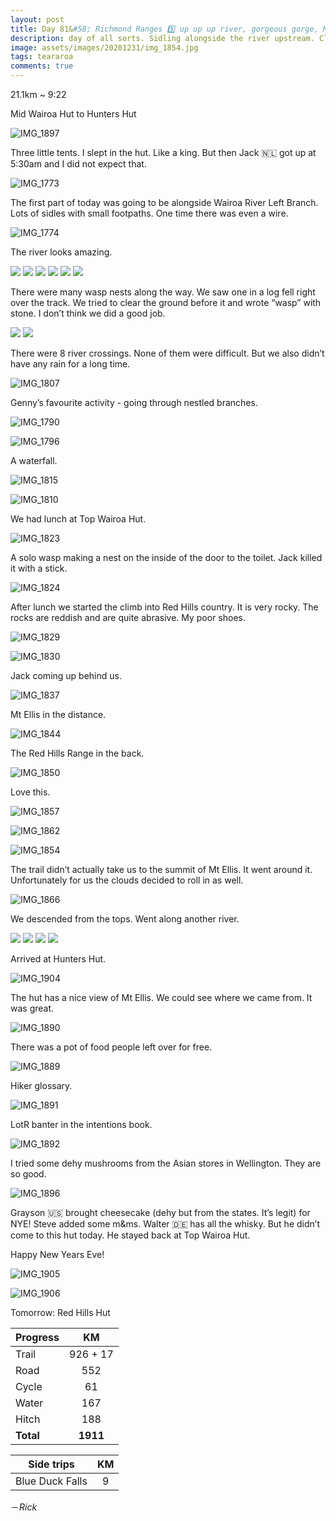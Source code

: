 ```yaml
---
layout: post
title: Day 81&#58; Richmond Ranges 5️⃣ up up up river, gorgeous gorge, Mt Ellis. NYE 🍾
description: day of all sorts. Sidling alongside the river upstream. Climbed through big maroon jagged rocks onto a ridge and sidled across a scree field. Briefly sidled around Mt Ellis summit. Came back down and walked alongside another river and eventually a steep hill climb to the hut. 
image: assets/images/20201231/img_1854.jpg
tags: teararoa
comments: true
---
```


21.1km ~ 9:22

Mid Wairoa Hut to Hunters Hut

![IMG_1897](/assets/images/20201231/img_1897.jpg)

Three little tents. I slept in the hut. Like a king. But then Jack 🇳🇱 got up at 5:30am and I did not expect that. 

![IMG_1773](/assets/images/20201231/img_1773.jpg)

The first part of today was going to be alongside Wairoa River Left Branch. Lots of sidles with small footpaths. One time there was even a wire. 

![IMG_1774](/assets/images/20201231/img_1774.jpg)

The river looks amazing. 

<div class="gallery" data-columns="2">
  <img src="/assets/images/20201231/img_1775.jpg">
  <img src="/assets/images/20201231/img_1782.jpg">
  <img src="/assets/images/20201231/img_1783.jpg">
  <img src="/assets/images/20201231/img_1785.jpg">
  <img src="/assets/images/20201231/img_1793.jpg">
  <img src="/assets/images/20201231/img_1801.jpg">
</div>

There were many wasp nests along the way. We saw one in a log fell right over the track. We tried to clear the ground before it and wrote “wasp” with stone. I don’t think we did a good job. 

<div class="gallery" data-columns="2">
  <img src="/assets/images/20201231/img_1779.jpg">
  <img src="/assets/images/20201231/img_1780.jpg">
</div>

There were 8 river crossings. None of them were difficult. But we also didn’t have any rain for a long time. 

![IMG_1807](/assets/images/20201231/img_1807.jpg)

Genny’s favourite activity - going through nestled branches.

![IMG_1790](/assets/images/20201231/img_1790.jpg)

![IMG_1796](/assets/images/20201231/img_1796.jpg)

A waterfall. 

![IMG_1815](/assets/images/20201231/img_1815.jpg)

![IMG_1810](/assets/images/20201231/img_1810.jpg)

We had lunch at Top Wairoa Hut. 

![IMG_1823](/assets/images/20201231/img_1823.jpg)

A solo wasp making a nest on the inside of the door to the toilet. Jack killed it with a stick. 

![IMG_1824](/assets/images/20201231/img_1824.jpg)

After lunch we started the climb into Red Hills country. It is very rocky. The rocks are reddish and are quite abrasive. My poor shoes. 

![IMG_1829](/assets/images/20201231/img_1829.jpg)

![IMG_1830](/assets/images/20201231/img_1830.jpg)

Jack coming up behind us. 

![IMG_1837](/assets/images/20201231/img_1837.jpg)

Mt Ellis in the distance. 

![IMG_1844](/assets/images/20201231/img_1844.jpg)

The Red Hills Range in the back. 

![IMG_1850](/assets/images/20201231/img_1850.jpg)

Love this. 

![IMG_1857](/assets/images/20201231/img_1857.jpg)

![IMG_1862](/assets/images/20201231/img_1862.jpg)

![IMG_1854](/assets/images/20201231/img_1854.jpg)

The trail didn’t actually take us to the summit of Mt Ellis. It went around it. Unfortunately for us the clouds decided to roll in as well. 

![IMG_1866](/assets/images/20201231/img_1866.jpg)

We descended from the tops. Went along another river. 

<div class="gallery" data-columns="2">
  <img src="/assets/images/20201231/img_1868.jpg">
  <img src="/assets/images/20201231/img_1874.jpg">
  <img src="/assets/images/20201231/img_1877.jpg">
  <img src="/assets/images/20201231/img_1880.jpg">
</div>

Arrived at Hunters Hut. 

![IMG_1904](/assets/images/20201231/img_1904.jpg)

The hut has a nice view of Mt Ellis. We could see where we came from. It was great. 

![IMG_1890](/assets/images/20201231/img_1890.jpg)

There was a pot of food people left over for free. 

![IMG_1889](/assets/images/20201231/img_1889.jpg)

Hiker glossary. 

![IMG_1891](/assets/images/20201231/img_1891.jpg)

LotR banter in the intentions book. 

![IMG_1892](/assets/images/20201231/img_1892.jpg)

I tried some dehy mushrooms from the Asian stores in Wellington. They are so good. 

![IMG_1896](/assets/images/20201231/img_1896.jpg)

Grayson 🇺🇸 brought cheesecake (dehy but from the states. It’s legit) for NYE! Steve added some m&ms. Walter 🇩🇪 has all the whisky. But he didn’t come to this hut today. He stayed back at Top Wairoa Hut. 

Happy New Years Eve!

![IMG_1905](/assets/images/20201231/img_1905.jpg)

![IMG_1906](/assets/images/20201231/img_1906.jpg)


Tomorrow: Red Hills Hut

| Progress | KM |
| ---- |:----:|
| Trail | 926 + 17 |
| Road | 552 |
| Cycle | 61 |
| Water | 167 |
| Hitch | 188 |
| **Total** | **1911** |

| Side trips | KM |
| ---- |:----:|
| Blue Duck Falls | 9 |


－_Rick_
